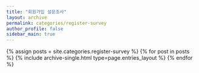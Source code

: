 ```yaml
---
title: "회원가입 설문조사"
layout: archive
permalink: categories/register-survey
author_profile: false
sidebar_main: true
---
```



{% assign posts = site.categories.register-survey %}
{% for post in posts %} {% include archive-single.html type=page.entries_layout %} {% endfor %}